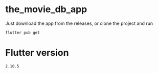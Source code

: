 # the_movie_db_app

Just download the app from the releases, or clone the project and run

    flutter pub get

# Flutter version
    2.10.5
